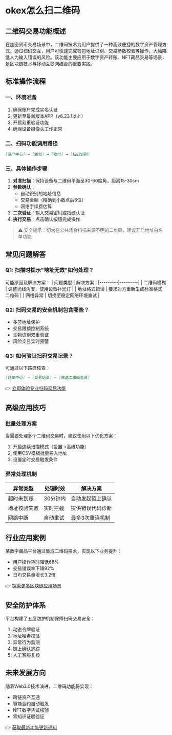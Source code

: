 # okex怎么扫二维码

## 二维码交易功能概述
在加密货币交易场景中，二维码技术为用户提供了一种高效便捷的数字资产管理方式。通过扫码交互，用户可快速完成钱包地址识别、交易参数校验等操作，大幅降低人为输入错误的风险。该功能主要应用于数字资产转账、NFT藏品交易等场景，是区块链技术与移动互联网结合的重要实践。

## 标准操作流程

### 一、环境准备
1. 确保账户完成实名认证
2. 更新至最新版本APP（v6.23.1以上）
3. 开启双重验证功能
4. 确保设备摄像头工作正常

### 二、扫码功能调用路径
```markdown
[资产中心] → [钱包] → [收付] → [扫码识别]
```

### 三、具体操作步骤
1. **对准扫描**：保持设备与二维码平面呈30-60度角，距离15-30cm
2. **参数确认**：
   - 自动识别的地址信息
   - 交易金额（精确到小数点后8位）
   - 网络手续费估算
3. **二次验证**：输入交易密码或指纹认证
4. **执行交易**：点击确认按钮完成操作

> ⚠️ 安全提示：切勿在公共场合扫描来源不明的二维码，建议开启地址白名单功能

## 常见问题解答

### Q1: 扫描时提示"地址无效"如何处理？
可能原因及解决方案：
| 问题类型 | 解决方案 |
|---------|---------|
| 二维码模糊 | 调整光线角度，使用设备补光灯 |
| 地址格式错误 | 要求对方重新生成标准格式二维码 |
| 网络异常 | 切换至稳定网络环境重试 |

### Q2: 扫码交易的安全机制包含哪些？
- 多签地址保护
- 交易限额控制系统
- 生物识别双重验证
- 风险交易实时预警

### Q3: 如何验证扫码交易记录？
可通过以下路径核查：
```markdown
[订单中心] → [交易记录] → [筛选二维码交易]
```

👉 [立即体验专业扫码交易功能](https://bit.ly/okx_welcome)

## 高级应用技巧

### 批量处理方案
当需要处理多个二维码交易时，建议使用以下优化方案：
1. 开启连续扫描模式（设置→高级功能）
2. 使用CSV模板批量导入地址
3. 设置定时交易触发条件

### 异常处理机制
| 异常类型 | 处理时效 | 解决方案 |
|---------|---------|---------|
| 超时未到账 | 30分钟内 | 自动发起链上确认 |
| 地址校验失败 | 实时拦截 | 提供错误代码诊断 |
| 网络中断 | 自动重试 | 最多3次重连机制 |

## 行业应用案例
某数字藏品平台通过集成二维码技术，实现以下业务提升：
- 用户操作耗时降低68%
- 交易错误率下降92%
- 日均交易量增长3.2倍

👉 [探索更多区块链应用场景](https://bit.ly/okx_welcome)

## 安全防护体系
平台构建了五层防护机制保障扫码交易安全：
1. 动态令牌验证
2. 地址哈希校验
3. 异常行为监测
4. 链上确认追踪
5. 人工客服复核

## 未来发展方向
随着Web3.0技术演进，二维码功能将实现：
- 跨链资产互通
- 智能合约自动触发
- NFT数字凭证核验
- 零知识证明验证

👉 [获取最新功能更新通知](https://bit.ly/okx_welcome)